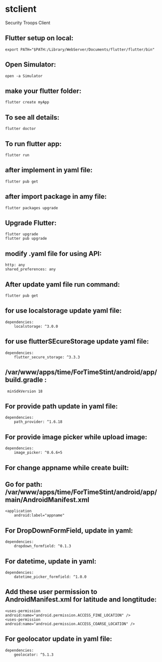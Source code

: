 # stclient
Security Troops Client

## Flutter setup on local:
	export PATH="$PATH:/Library/WebServer/Documents/flutter/flutter/bin"

## Open Simulator:
	open -a Simulator

## make your flutter folder:
	flutter create myApp

## To see all details:
	flutter doctor

## To run flutter app:
	flutter run

## after implement in yaml file:
	flutter pub get

## after import package in amy file:
	flutter packages upgrade

## Upgrade Flutter:
	flutter upgrade
	flutter pub upgrade

## modify .yaml file for using API:
	http: any
	shared_preferences: any  

## After update yaml file run command: 
	flutter pub get

## for use localstorage update yaml file: 
	dependencies:
		localstorage: ^3.0.0

## for use flutterSEcureStorage update yaml file: 
	dependencies:
		flutter_secure_storage: ^3.3.3

## /var/www/apps/time/ForTimeStint/android/app/build.gradle :
	 minSdkVersion 18

## For provide path update in yaml file:
	dependencies:
		path_provider: ^1.6.18

## For provide image picker while upload image:
	dependencies:
		image_picker: ^0.6.6+5

## For change appname while create built:
## Go for path:  /var/www/apps/time/ForTimeStint/android/app/main/AndroidManifest.xml
	<application
		android:label="appname"

## For DropDownFormField, update in yaml:
	dependencies:
		dropdown_formfield: ^0.1.3

## For datetime, update in yaml:
	dependencies:
		datetime_picker_formfield: ^1.0.0

## Add these user permission to AndroidManifest.xml for latitude and longtitude:
	<uses-permission android:name="android.permission.ACCESS_FINE_LOCATION" />
	<uses-permission android:name="android.permission.ACCESS_COARSE_LOCATION" />

## For geolocator update in yaml file:
	dependencies:
		geolocator: ^5.1.3
